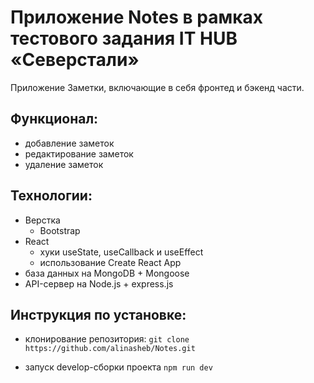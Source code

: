 # Приложение Notes в рамках тестового задания  IT HUB «Северстали»

Приложение Заметки, включающие в себя фронтед и бэкенд части.

## Функционал:
- добавление заметок
- редактирование заметок
- удаление заметок

## Технологии:
* Верстка
    - Bootstrap
* React
    - хуки useState, useCallback и useEffect
    - использование Create React App
* база данных на MongoDB + Mongoose
* API-сервер на Node.js + express.js

    
## Инструкция по установке:

* клонирование репозитория: 
`git clone https://github.com/alinasheb/Notes.git`

* запуск develop-сборки проекта
`npm run dev`
